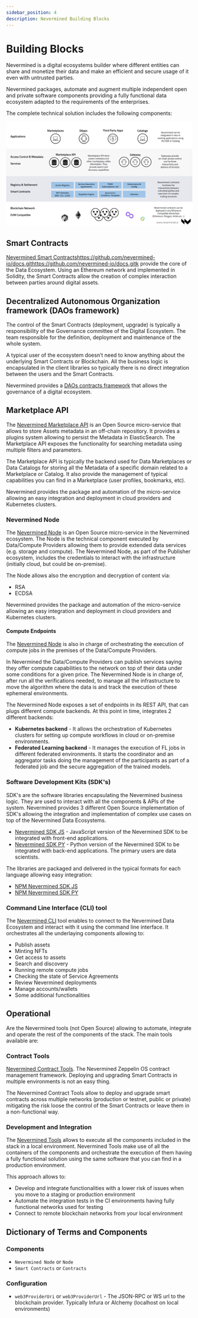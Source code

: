 ```yaml
---
sidebar_position: 4
description: Nevermined Building Blocks
---
```


# Building Blocks

Nevermined is a digital ecosystems builder where different entities can share and monetize
their data and make an efficient and secure usage of it even with untrusted parties.

Nevermined packages, automate and augment multiple independent open and private
software components providing a fully functional data ecosystem adapted to the
requirements of the enterprises.

The complete technical solution includes the following components:

![Nevermined components](images/nvm_logical_architecture.png)


## Smart Contracts

[Nevermined Smart Contracts](https://github.com/nevermined-io/contracts/)https://github.com/nevermined-io/docs.githttps://github.com/nevermined-io/docs.gitk
provide the core of the Data Ecosystem. Using an Ethereum network and
implemented in Solidity, the Smart Contracts allow the creation of complex interaction between parties around digital assets.

## Decentralized Autonomous Organization framework (DAOs framework)

The control of the Smart Contracts (deployment, upgrade) is typically a
responsibility of the Governance committee of the Digital Ecosystem.
The team responsible for the definition, deployment and maintenance of the whole
 system.

 A typical user of the ecosystem doesn’t need to know anything about the
 underlying Smart Contracts or Blockchain. All the business logic is
 encapsulated in the client libraries so typically there is no direct
 integration between the users and the Smart Contracts.  

Nevermined provides a [DAOs contracts framework](https://github.com/nevermined-io/governance-contracts) 
that allows the governance of a digital ecosystem.


## Marketplace API

The [Nevermined Marketplace API](https://github.com/nevermined-io/marketplace-api)
is an Open Source micro-service that allows to store Assets metadata in an
off-chain repository. It provides a plugins system allowing to persist the
Metadata in ElasticSearch. The Marketplace API exposes the functionality
 for searching metadata using multiple filters and parameters.

The Marketplace API is typically the backend used for Data Marketplaces or Data
Catalogs for storing all the Metadata of a specific domain related to a
Marketplace or Catalog. It also provide the management of typical capabilities
you can find in a Marketplace (user profiles, bookmarks, etc).

Nevermined provides the package and automation of the micro-service allowing an
easy integration and deployment in cloud providers and Kubernetes clusters.



### Nevermined Node

The [Nevermined Node](https://github.com/nevermined-io/node) is an
Open Source micro-service in the Nevermined ecosystem. The Node is the
technical component executed by Data/Compute Providers allowing them to provide
extended data services (e.g. storage and compute). The Nevermined Node, as
part of the Publisher ecosystem, includes the credentials to interact with the
infrastructure (initially cloud, but could be on-premise).

The Node allows also the encryption and decryption of content via:

* RSA
* ECDSA

Nevermined provides the package and automation of the micro-service allowing an
easy integration and deployment in cloud providers and Kubernetes clusters.


#### Compute Endpoints

The [Nevermined Node](https://github.com/nevermined-io/node) is also in charge of
 orchestrating the execution of compute jobs in the premises of
 the Data/Compute Providers.

 In Nevermined the Data/Compute Providers can publish services saying they offer
  compute capabilities to the network on top of their data under some conditions
   for a given price. The Nevermined Node is in charge of, after run all the
   verifications needed, to manage all the infrastructure to move
   the algorithm where the data is and track the execution of these ephemeral
   environments.

The Nevermined Node exposes a set of endpoints in its REST API, that can plugs
different compute backends. At this point in time, integrates
2 different backends:

* **Kubernetes backend** - It allows the orchestration of Kubernetes clusters
for setting up compute workflows in cloud or on-premise environments.  
* **Federated Learning backend** - It manages the execution of FL jobs in
different federated environments. It starts the coordinator and an aggregator
tasks doing the management of the participants as part of a federated job and
the secure aggregation of the trained models.


### Software Development Kits (SDK's)

SDK's are the software libraries encapsulating the Nevermined business logic. They are used to interact with all the
components & APIs of the system.
Nevermined provides 3 different Open Source implementation of SDK's allowing the integration and implementation of
complex use cases on top of the Nevermined Data Ecosystems.

- [Nevermined SDK JS](https://github.com/nevermined-io/sdk-js) - JavaScript version of the Nevermined SDK to be
  integrated with front-end applications.
- [Nevermined SDK PY](https://github.com/nevermined-io/sdk-py) - Python version of the Nevermined SDK to be
  integrated with back-end applications. The primary users are data scientists.


The libraries are packaged and delivered in the typical formats for each language allowing easy integration:

- [NPM Nevermined SDK JS](https://www.npmjs.com/package/@nevermined-io/sdk-js)
- [NPM Nevermined SDK PY](https://pypi.org/project/nevermined-sdk-py/)



### Command Line Interface (CLI) tool

The [Nevermined CLI](https://github.com/nevermined-io/cli) tool enables to connect to the Nevermined Data Ecosystem
and interact with it using the command line interface. It orchestrates all the underlaying components allowing to:

- Publish assets
- Minting NFTs
- Get access to assets
- Search and discovery
- Running remote compute jobs
- Checking the state of Service Agreements
- Review Nevermined deployments
- Manage accounts/wallets
- Some additional functionalities

## Operational

Are the Nevermined tools (not Open Source) allowing to automate, integrate and
operate the rest of the components of the stack. The main tools available are:

### Contract Tools

[Nevermined Contract Tools](https://github.com/nevermined-io/contract-tools).
The Nevermined Zeppelin OS contract management framework. Deploying and
upgrading Smart Contracts in multiple environments is not an easy thing.

The Nevermined Contract Tools allow to deploy and upgrade smart contracts across
 multiple networks (production or testnet, public or private) mitigating the
 risk loose the control of the Smart Contracts or leave them in a non-functional
  way.


### Development and Integration

The [Nevermined Tools](https://github.com/nevermined-io/tools) allows to
execute all the components included in the stack in a local environment.
Nevermined Tools make use of all the containers of the components and
orchestrate the execution of them having a fully functional solution using the
same software that you can find in a production environment.

This approach allows to:

- Develop and integrate functionalities with a lower risk of issues when you
  move to a staging or production environment
- Automate the integration tests in the CI environments having fully functional
  networks used for testing
- Connect to remote blockchain networks from your local environment


## Dictionary of Terms and Components

### Components

* `Nevermined Node` or `Node`
* `Smart Contracts` or `Contracts`


### Configuration

* `web3ProviderUri` or `web3ProviderUrl` - The JSON-RPC or WS url to the blockchain provider. Typically Infura or Alchemy (localhost on local environments)
 
